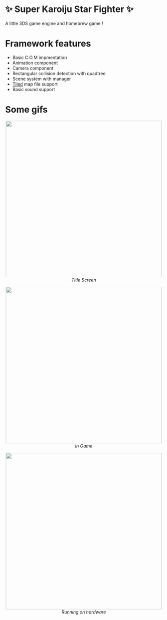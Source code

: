 # ✨ Super Karoiju Star Fighter ✨
A little 3DS game engine and homebrew game !

# Framework features
* Basic C.O.M impmentation
* Animation component
* Camera component
* Rectangular collision detection with quadtree
* Scene system with manager
* [Tiled](https://www.mapeditor.org/) map file support
* Basic sound support

# Some gifs
<p align="center">
  <img width=500 src="https://user-images.githubusercontent.com/31723113/116421350-0aa62a00-a83f-11eb-9ef0-d1309cd867d1.gif"><br>
  <em>Title Screen<em>
</p>
<p align="center">
  <img width=500 src="https://user-images.githubusercontent.com/31723113/116421374-0f6ade00-a83f-11eb-825b-aac82530c0da.gif"><br>
  <em>In Game<em>
</p>
<p align="center">
  <img width=500 src="https://user-images.githubusercontent.com/31723113/116421401-15f95580-a83f-11eb-8d7e-f0c142b207de.gif"><br>
  <em>Running on hardware<em>
</p>


